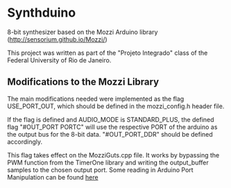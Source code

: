 # Synthduino
8-bit synthesizer based on the Mozzi Arduino library (http://sensorium.github.io/Mozzi/)

This project was written as part of the "Projeto Integrado" class of the Federal University of Rio de Janeiro.

## Modifications to the Mozzi Library

The main modifications needed were implemented as the flag USE_PORT_OUT, which should be defined in the mozzi_config.h header file.

If the flag is defined and AUDIO_MODE is STANDARD_PLUS, the defined flag "#OUT_PORT PORTC" will use the respective PORT of the arduino as the output bus for the 8-bit data. "#OUT_PORT_DDR" should be defined accordingly.

This flag takes effect on the MozziGuts.cpp file. It works by bypassing the PWM function from the TimerOne library and writing the output_buffer samples to the chosen output port. Some reading in Arduino Port Manipulation can be found <a href="https://www.arduino.cc/en/Reference/PortManipulation">here</a>

